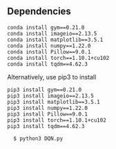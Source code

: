 ## Dependencies
```
conda install gym==0.21.0
conda install imageio==2.13.5
conda install matplotlib==3.5.1
conda install numpy==1.22.0
conda install Pillow==9.0.1
conda install torch==1.10.1+cu102
conda install tqdm==4.62.3
```
Alternatively, use pip3 to install 
```
pip3 install gym==0.21.0
pip3 install imageio==2.13.5
pip3 install matplotlib==3.5.1
pip3 install numpy==1.22.0
pip3 install Pillow==9.0.1
pip3 install torch==1.10.1+cu102
pip3 install tqdm==4.62.3
```
```bash
  $ python3 DQN.py
  ```
